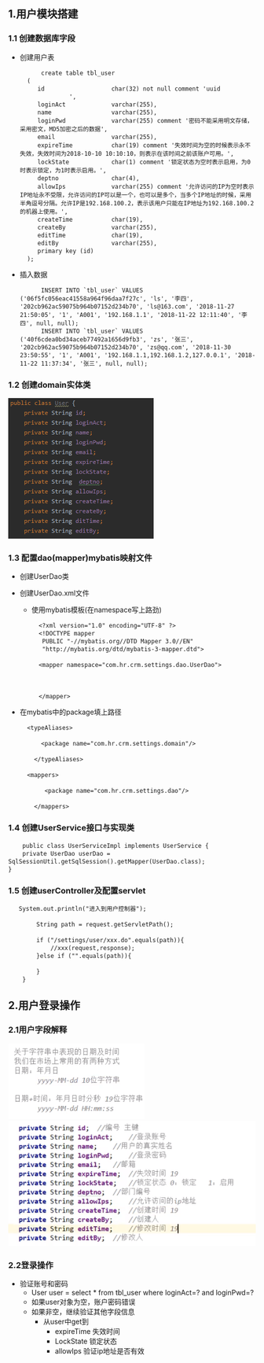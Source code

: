 ## 1.用户模块搭建
### 1.1 创建数据库字段
* 创建用户表

			create table tbl_user
		(
		   id                   char(32) not null comment 'uuid
		            ',
		   loginAct             varchar(255),
		   name                 varchar(255),
		   loginPwd             varchar(255) comment '密码不能采用明文存储，采用密文，MD5加密之后的数据',
		   email                varchar(255),
		   expireTime           char(19) comment '失效时间为空的时候表示永不失效，失效时间为2018-10-10 10:10:10，则表示在该时间之前该账户可用。',
		   lockState            char(1) comment '锁定状态为空时表示启用，为0时表示锁定，为1时表示启用。',
		   deptno               char(4),
		   allowIps             varchar(255) comment '允许访问的IP为空时表示IP地址永不受限，允许访问的IP可以是一个，也可以是多个，当多个IP地址的时候，采用半角逗号分隔。允许IP是192.168.100.2，表示该用户只能在IP地址为192.168.100.2的机器上使用。',
		   createTime           char(19),
		   createBy             varchar(255),
		   editTime             char(19),
		   editBy               varchar(255),
		   primary key (id)
		);
* 插入数据

			INSERT INTO `tbl_user` VALUES ('06f5fc056eac41558a964f96daa7f27c', 'ls', '李四', '202cb962ac59075b964b07152d234b70', 'ls@163.com', '2018-11-27 21:50:05', '1', 'A001', '192.168.1.1', '2018-11-22 12:11:40', '李四', null, null);
			INSERT INTO `tbl_user` VALUES ('40f6cdea0bd34aceb77492a1656d9fb3', 'zs', '张三', '202cb962ac59075b964b07152d234b70', 'zs@qq.com', '2018-11-30 23:50:55', '1', 'A001', '192.168.1.1,192.168.1.2,127.0.0.1', '2018-11-22 11:37:34', '张三', null, null);



### 1.2 创建domain实体类
![](15.png)
### 1.3 配置dao(mapper)mybatis映射文件
* 创建UserDao类
* 创建UserDao.xml文件
	* 使用mybatis模板(在namespace写上路劲)
	
			<?xml version="1.0" encoding="UTF-8" ?>
			<!DOCTYPE mapper
			 PUBLIC "-//mybatis.org//DTD Mapper 3.0//EN"
			 "http://mybatis.org/dtd/mybatis-3-mapper.dtd">
			
			<mapper namespace="com.hr.crm.settings.dao.UserDao">
				
				
				
			</mapper>
* 在mybatis中的package填上路径
		 
		<typeAliases>
		  
		  	<package name="com.hr.crm.settings.domain"/>
		  	
		  </typeAliases>
		
		<mappers>
		   
		     <package name="com.hr.crm.settings.dao"/>
		    
		  </mappers>
### 1.4 创建UserService接口与实现类
	
		public class UserServiceImpl implements UserService {
	    private UserDao userDao = SqlSessionUtil.getSqlSession().getMapper(UserDao.class);
	}
### 1.5 创建userController及配置servlet
	   System.out.println("进入到用户控制器");
	
	        String path = request.getServletPath();
	
	        if ("/settings/user/xxx.do".equals(path)){
	            //xxx(request,response);
	        }else if ("".equals(path)){
	
	        }
	    }

## 2.用户登录操作
### 2.1用户字段解释
![](16.png)
![](17.png)
### 2.2登录操作
* 验证账号和密码
	* User user = select * from tbl_user where loginAct=? and loginPwd=?
	* 如果user对象为空，账户密码错误
	* 如果非空，继续验证其他字段信息
		* 从user中get到
			* expireTime 失效时间
			* LockState 锁定状态
			* allowIps 验证ip地址是否有效 